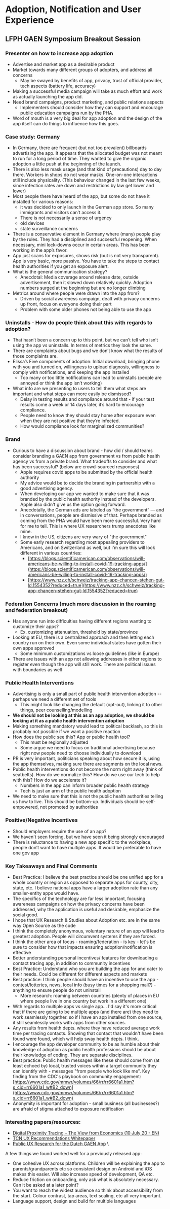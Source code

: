 # Adoption, Notification and User Experience

## LFPH GAEN Symposium Breakout Session


### Presenter on how to increase app adoption



*   Advertise and market app as a desirable product
*   Market towards many different groups of adopters, and address all concerns
    *   May be swayed by benefits of app, privacy, trust of official provider, tech aspects (battery life, accuracy)
*   Making a successful media campaign will take as much effort and work as actually launching the app did. 
*   Need brand campaigns, product marketing, and public relations aspects
    *   Implementers should consider how they can support and encourage public education campaigns run by the PHA. 
*   Word of mouth is a very big deal for app adoption and the design of the app itself can do things to influence how this goes. 


### Case study: Germany



*   In Germany, there are frequent (but not too prevalent) billboards advertising the app. It appears that the allocated budget was not meant to run for a long period of time. They wanted to give the organic adoption a little push at the beginning of the launch.
*   There is also less mask usage (and that kind of precautions) day to day there. Workers in shops do not wear masks. One-on-one interactions still include physicality. (This behaviour changed in the last few weeks, since infection rates are down and restrictions by law get lower and lower)
*   Most people there have heard of the app, but some do not have it installed for various reasons: 
    *   it was decided to only launch in the German app store. So many immigrants and visitors can’t access it. 
    *   There is not necessarily a sense of urgency
    *   old devices
    *   state surveillance concerns
*   There is a conservative element in Germany where (many) people play by the rules. They had a disciplined and successful reopening. When necessary, mini lock-downs occur in certain areas. This has been working in the app’s favor.
*   App just scans for exposures, shows risk (but is not very transparent). App is very basic, more passive. You have to take the steps to contact health authorities if you get an exposure alert.
*   What is the general communication strategy?
    *   Anecdotal: Media coverage around release date, outside advertisement, then it slowed down relatively quickly. Adoption numbers surged at the beginning but are no longer climbing
*   Metrics around where people were drawn into the app from?
    *   Driven by social awareness campaign, dealt with privacy concerns up front, focus on everyone doing their part
    *   Problem with some older phones not being able to use the app


### Uninstalls - How do people think about this with regards to adoption? 



*   That hasn’t been a concern up to this point, but we can’t tell who isn’t using the app vs uninstalls. In terms of metrics they look the same. 
*   There are complaints about bugs and we don’t know what the results of those complaints are. 
*   Elissa’s Five components of adoption: Initial download, bringing phone with you and turned on, willingness to upload diagnosis, willingness to comply with notifications, and keeping the app installed
    *   Too many or too little notifications can lead to uninstalls (people are annoyed or think the app isn’t working)
*   What info are we presenting to users to tell them what steps are important and what steps can more easily be dismissed?
    *   Delay in testing results and compliance around that - if your test results come a week or 14 days later, it’s hard to encourage compliance. 
    *   People need to know they should stay home after exposure even when they are not positive that they’re infected. 
    *   How would compliance look for marginalized communities?


### Brand



*   Curious to have a discussion about brand - how did / should teams consider branding a GAEN app from government vs from public health agency vs from a private brand. What tradeoffs to consider and what has been successful? (below are crowd-sourced responses)
    *   Apple requires covid apps to be submitted by the official health authority
    *   My advice would be to decide the branding in partnership with a good advertising agency.
    *   When developing our app we wanted to make sure that it was branded by the public health authority instead of the developers.  Apple also didn't give us the option going forward.
    *   Anecdotally, the German ads are labeled as “the government” — and in conversations, people are dismissive of that. Perhaps branded as coming from the PHA would have been more successful. Very hard for me to tell. This is where UX researchers trump anecdotes like mine.
    *   I know in the US, citizens are very wary of "the government"
    *   Some early research regarding most appealing providers to Americans, and on Switzerland as well, but I'm sure this will look different in various countries:
        *   [https://blogs.scientificamerican.com/observations/will-americans-be-willing-to-install-covid-19-tracking-apps/](https://blogs.scientificamerican.com/observations/will-americans-be-willing-to-install-covid-19-tracking-apps/)
        *   [https://www.nzz.ch/schweiz/tracking-app-chancen-stehen-gut-ld.1554352?reduced=true](https://www.nzz.ch/schweiz/tracking-app-chancen-stehen-gut-ld.1554352?reduced=true)


### Federation Concerns (much more discussion in the roaming and federation breakout)



*   Has anyone run into difficulties having different regions wanting to customize their apps?
    *   Ex. customizing attenuation, threshold by state/province
*   Looking at EU, there is a centralized approach and then letting each country run on their own. Even some individual states have gotten their own apps approved
    *   Some minimum customizations vs loose guidelines (like in Europe)
*   There are issues with an app not allowing addresses in other regions to register even though the app will still work. There are political issues with boundaries as well


### Public Health Interventions



*   Advertising is only a small part of public health intervention adoption -- perhaps we need a different set of tools
    *   This might look like changing the default (opt-out), linking it to other things, peer counselling/modelling
*   **We should not be looking at this as an app adoption, we should be looking at it as a public health intervention adoption**
*   Making something mandatory would lead to political backlash, so this is probably not possible if we want a positive reaction
*   How does the public see this? App or public health tool?
    *   This must be regionally adjusted
    *   Some argue we need to focus on traditional advertising because right now people need to choose individually to download
*   PR is very important, politicians speaking about how secure it is, using the app themselves, making sure there are segments on the local news. 
*   Public health interventions do not become the norm right away (think of seatbelts). How do we normalize this? How do we use our tech to help with this? How do we accelerate it?
    *   Numbers in the app can inform broader public health strategy
    *   Tech is just an arm of the public health adoption
*   We need to make sure that this is not the public health authorities telling us how to live. This should be bottom-up. Individuals should be self-empowered, not promoted by authorities


### Positive/Negative Incentives



*   Should employers require the use of an app?
*   We haven't seen forcing, but we have seen it being strongly encouraged
*   There is reluctance to having a new app specific to the workplace, people don’t want to have multiple apps. It would be preferable to have one gov app


### Key Takeaways and Final Comments



*   Best Practice: I believe the best practice should be one unified app for a whole country or region as opposed to separate apps for county, city, state, etc.  I believe national apps have a larger adoption rate than any smaller-entity apps would have.
*   The specifics of the technology are far less important, focusing awareness campaigns on how the privacy concerns have been addressed, why the application is useful and desirable, emphasize the social good.
*   I hope that UX Research & Studies about Adoption etc. are in the same way Open Source as the code
*   I think the completely anonymous, voluntary nature of an app will lead to greatest adoption. People will circumvent systems if they are forced.
*   I think the other area of focus - roaming/federation - is key  - let's be sure to consider how that impacts  ensuring adoption/notification is effective
*   Better understanding personal incentives/ features for downloading a contact tracing app, in addition to community incentives
*   Best Practice: Understand who you are building the app for and cater to their needs. Could be different for different aspects and markets
*   Best practice: I think people should have an incentive to use the app - contest/lotteries, news, local info (busy times for a shopping mall?) - anything to ensure people do not uninstall
    *   More research: roaming between countries (plenty of places in EU where people live in one country but work in a different one)
*   With regards to multiple apps vs single app... I'd say it's more critical that if there are going to be multiple apps (and there are) they need to work seamlessly together. so if I have an app installed from one source, it still seamlessly works with apps from other sources.
*   Any results from health depts. where they have reduced average work time per tracing contacts. Showing that contact that wouldn't have been found were found, which will help sway health depts. I think.
*   I encourage the app developer community to be as humble about their knowledge of adoption as public health professions should be about their knowledge of coding. They are separate disciplines. 
*   Best practice: Public health messages like these should come from (at least echoed by) local, trusted voices within a target community they can identify with - messages "from people who look like me". Key finding from the CDC's playbook on community engagement: [https://www.cdc.gov/mmwr/volumes/66/rr/rr6601a1.htm?s_cid=rr6601a1_w#B2_down](https://www.cdc.gov/mmwr/volumes/66/rr/rr6601a1.htm?s_cid=rr6601a1_w#B2_down)
*   Anonymity is important for adoption - small business (all businesses?) are afraid of stigma attached to exposure notification


### Interesting papers/resources:



*   [Digital Proximity Tracing – The View from Economics (10 July 20 - EN)](https://ncs-tf.ch/de/policy-briefs) 
*   [TCN UX Recommendations Whitepaper](https://tcn-coalition.org/publications/)
*   [Public UX Research for the Dutch GAEN App](https://github.com/minvws/nl-covid19-notification-app-design) \
 


A few things we found worked well for a previously released app:



*   One cohesive UX across platforms. Children will be explaining the app to parents/grandparents etc so consistent design on Android and iOS makes this easier. Will also increase speed of development, QA etc.
*   Reduce friction on onboarding, only ask what is absolutely necessary. Can it be asked at a later point?
*   You want to reach the widest audience so think about accessibility from the start. Colour contrast, tap areas, text scaling, etc all very important. 
*   Language support, design and build for multiple languages
